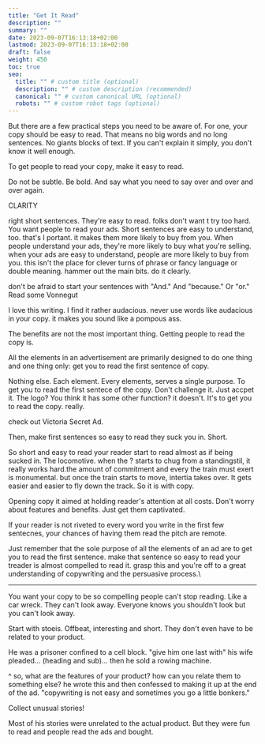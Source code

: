```yaml
---
title: "Get It Read"
description: ""
summary: ""
date: 2023-09-07T16:13:18+02:00
lastmod: 2023-09-07T16:13:18+02:00
draft: false
weight: 450
toc: true
seo:
  title: "" # custom title (optional)
  description: "" # custom description (recommended)
  canonical: "" # custom canonical URL (optional)
  robots: "" # custom robot tags (optional)
---
```


But there are a few practical steps you need to be aware of. For one, your copy should be easy to read. That means no big words and no long sentences. No giants blocks of text. If you can't explain it simply, you don't know it well enough.



To get people to read your copy, make it easy to read.

Do not be subtle. Be bold. And say what you need to say over and over and over again.


CLARITY

right short sentences. They're easy to read. folks don't want t try too hard.  You want people to read your ads. Short sentences are easy to understand, too. that's I portant. it makes them more likely to buy from you. When people understand your ads, they're more likely to buy what you're selling. when your ads are easy to understand, people are more likely to buy from you. this isn't the place for clever turns of phrase or fancy language or double meaning. hammer out the main bits. do it clearly.

don't be afraid to start your sentences with "And." And "because." Or "or." Read some Vonnegut

I love this writing. I find it rather audacious. never use words like audacious in your copy. it makes you sound like a pompous ass.



The benefits are not the most important thing. Getting people to read the copy is.

All the elements in an advertisement are primarily designed to do one thing and one thing only: get you to read the first sentence of copy.

Nothing else. Each element. Every elements, serves a single purpose. To get you to read the first sentece of the copy. Don't challenge it. Just accpet it. The logo? You think it has some other function? it doesn't. It's to get you to read the copy. really.

check out Victoria Secret Ad.

Then, make first sentences so easy to read they suck you in. Short.

So short and easy to read your reader start to read almost as if being sucked in. The locomotive. when the ? starts to chug from a standingstil, it really works hard.the amount of commitment and every the train must exert is monumental. but once the train starts to move, intertia takes over. It gets easier and easier to fly down the track. So it is with copy.

Opening copy it aimed at holding reader's attention at all costs. Don't worry about features and benefits. Just get them captivated.

If your reader is not riveted to every word you write in the first few sentecnes, your chances of having them read the pitch are remote.

Just remember that the sole purpose of all the elements of an ad are to get you to read the first sentence. make that sentence so easy to read your treader is almost compelled to read it. grasp this and you're off to a great understanding of copywriting and the persuasive process.\

---

You want your copy to be so compelling people can't stop reading. Like a car wreck. They can't look away. Everyone knows you shouldn't look but you can't look away.

Start with stoeis. Offbeat, interesting and short. They don't even have to be related to your product.

He was a prisoner confined to a cell block. "give him one last with" his wife pleaded... (heading and sub)... then he sold a rowing machine.

^ so, what are the features of your product? how can you relate them to something else? he wrote this and then confessed to making it up at the end of the ad. "copywriting is not easy and sometimes you go a little bonkers."

Collect unusual stories!

Most of his stories were unrelated to the actual product. But they were fun to read and people read the ads and bought.
